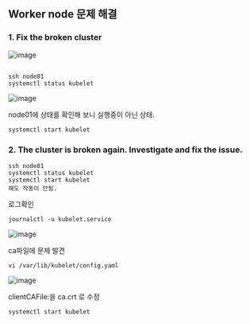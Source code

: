 ## Worker node 문제 해결

### 1. Fix the broken cluster

![image](https://user-images.githubusercontent.com/81672260/174248708-805edbfb-1ee8-4ecb-a315-c09c3dd94a21.png)

```

ssh node01
systemctl status kubelet
```
![image](https://user-images.githubusercontent.com/81672260/174249071-928c8177-7a02-462e-91f0-ecf29bf9b082.png)

node01에 상태를 확인해 보니 실행중이 아닌 상태.

```
systemctl start kubelet
```

### 2. The cluster is broken again. Investigate and fix the issue.

```
ssh node01
systemctl status kubelet
systemctl start kubelet 
해도 작동이 안됨.
```

로그확인
```
journalctl -u kubelet.service
```
![image](https://user-images.githubusercontent.com/81672260/174251872-263fce07-d0b1-4bd2-8f44-83aea58c2316.png)

ca파일에 문제 발견

```
vi /var/lib/kubelet/config.yaml
```

![image](https://user-images.githubusercontent.com/81672260/174253260-7ee95bba-3c99-4215-8760-b4b0c5bfddf4.png)

clientCAFile:을 ca.crt 로 수정

```
systemctl start kubelet
```




